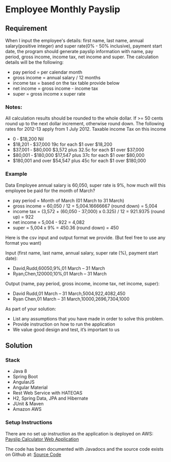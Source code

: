 # Employee Monthly Payslip

## Requirement

When I input the employee's details: first name, last name, annual salary(positive integer) and super rate(0% - 50% inclusive), payment start date, the program should generate payslip information with name, pay period, gross income, income tax, net income and super. The calculation details will be the following: 
* pay period = per calendar month
* gross income = annual salary / 12 months
* income tax = based on the tax table provide below
* net income = gross income - income tax 
* super = gross income x super rate

### Notes:
All calculation results should be rounded to the whole dollar. If >= 50 cents round up to the next dollar increment, otherwise round down. The following rates for 2012-13 apply from 1 July 2012. Taxable income Tax on this income 
* 0 ‐ $18,200 Nil
* $18,201 ‐ $37,000 19c for each $1 over $18,200
* $37,001 ‐ $80,000 $3,572 plus 32.5c for each $1 over $37,000
* $80,001 ‐ $180,000 $17,547 plus 37c for each $1 over $80,000
* $180,001 and over $54,547 plus 45c for each $1 over $180,000

### Example
Data 
Employee annual salary is 60,050, super rate is 9%, how much will this employee be paid for the month of March?
* pay period = Month of March (01 March to 31 March) 
* gross income = 60,050 / 12 = 5,004.16666667 (round down) = 5,004
* income tax = (3,572 + (60,050 - 37,000) x 0.325) / 12 = 921.9375 (round up) = 922
* net income = 5,004 - 922 = 4,082
* super = 5,004 x 9% = 450.36 (round down) = 450

Here is the csv input and output format we provide. (But feel free to use any format you want) 

Input (first name, last name, annual salary, super rate (%), payment start date):
* David,Rudd,60050,9%,01 March – 31 March
* Ryan,Chen,120000,10%,01 March – 31 March 

Output (name, pay period, gross income, income tax, net income, super):
* David Rudd,01 March – 31 March,5004,922,4082,450
* Ryan Chen,01 March – 31 March,10000,2696,7304,1000

As part of your solution:
* List any assumptions that you have made in order to solve this problem.
* Provide instruction on how to run the application 
* We value good design and test, it’s important to us

## Solution

### Stack
* Java 8
* Spring Boot
* AngularJS
* Angular Material
* Rest Web Service with HATEOAS
* H2, Spring Data, JPA and Hibernate
* JUnit & Maven
* Amazon AWS

### Setup Instructions
There are no set up instruction as the application is deployed on AWS: 
[Payslip Calculator Web Application](http://sample-env.m9n5m2yn2r.us-west-2.elasticbeanstalk.com/)

The code has been documented with Javadocs and the source code exists on Github at: [Source Code](https://github.com/justiniantaylor/playground/tree/master/payroll)